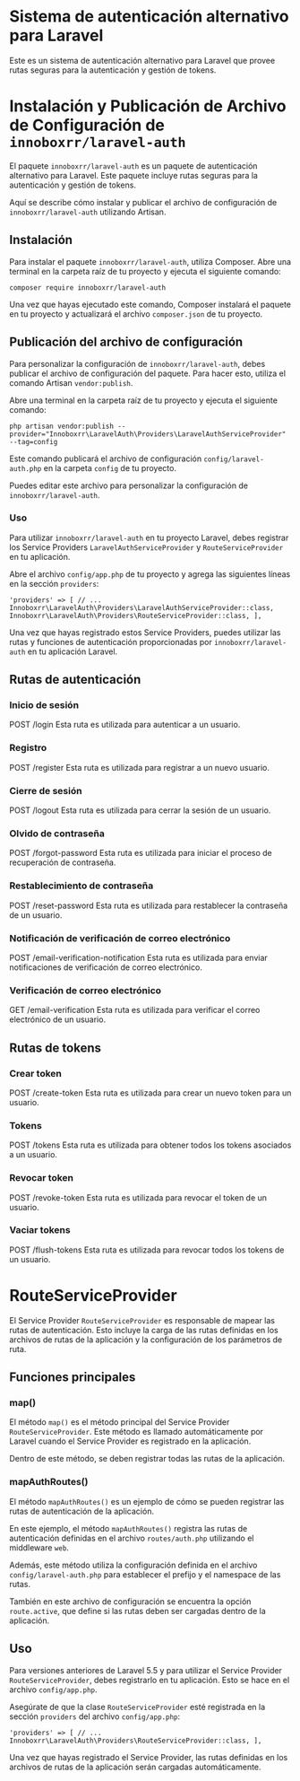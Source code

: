 # Sistema de autenticación alternativo para Laravel

Este es un sistema de autenticación alternativo para Laravel que provee rutas seguras para la autenticación y gestión de tokens.

# Instalación y Publicación de Archivo de Configuración de `innoboxrr/laravel-auth`

El paquete `innoboxrr/laravel-auth` es un paquete de autenticación alternativo para Laravel. Este paquete incluye rutas seguras para la autenticación y gestión de tokens.

Aquí se describe cómo instalar y publicar el archivo de configuración de `innoboxrr/laravel-auth` utilizando Artisan.

## Instalación

Para instalar el paquete `innoboxrr/laravel-auth`, utiliza Composer. Abre una terminal en la carpeta raíz de tu proyecto y ejecuta el siguiente comando:

`composer require innoboxrr/laravel-auth`

Una vez que hayas ejecutado este comando, Composer instalará el paquete en tu proyecto y actualizará el archivo `composer.json` de tu proyecto.

## Publicación del archivo de configuración

Para personalizar la configuración de `innoboxrr/laravel-auth`, debes publicar el archivo de configuración del paquete. Para hacer esto, utiliza el comando Artisan `vendor:publish`.

Abre una terminal en la carpeta raíz de tu proyecto y ejecuta el siguiente comando:

`php artisan vendor:publish --provider="Innoboxrr\LaravelAuth\Providers\LaravelAuthServiceProvider" --tag=config`


Este comando publicará el archivo de configuración `config/laravel-auth.php` en la carpeta `config` de tu proyecto.

Puedes editar este archivo para personalizar la configuración de `innoboxrr/laravel-auth`.

### Uso

Para utilizar `innoboxrr/laravel-auth` en tu proyecto Laravel, debes registrar los Service Providers `LaravelAuthServiceProvider` y `RouteServiceProvider` en tu aplicación.

Abre el archivo `config/app.php` de tu proyecto y agrega las siguientes líneas en la sección `providers`:

`'providers' => [
// ...
Innoboxrr\LaravelAuth\Providers\LaravelAuthServiceProvider::class,
Innoboxrr\LaravelAuth\Providers\RouteServiceProvider::class,
],`


Una vez que hayas registrado estos Service Providers, puedes utilizar las rutas y funciones de autenticación proporcionadas por `innoboxrr/laravel-auth` en tu aplicación Laravel.


## Rutas de autenticación

### Inicio de sesión
POST /login
Esta ruta es utilizada para autenticar a un usuario.

### Registro
POST /register
Esta ruta es utilizada para registrar a un nuevo usuario.

### Cierre de sesión
POST /logout
Esta ruta es utilizada para cerrar la sesión de un usuario.

### Olvido de contraseña
POST /forgot-password
Esta ruta es utilizada para iniciar el proceso de recuperación de contraseña.

### Restablecimiento de contraseña
POST /reset-password
Esta ruta es utilizada para restablecer la contraseña de un usuario.

### Notificación de verificación de correo electrónico
POST /email-verification-notification
Esta ruta es utilizada para enviar notificaciones de verificación de correo electrónico.

### Verificación de correo electrónico
GET /email-verification
Esta ruta es utilizada para verificar el correo electrónico de un usuario.

## Rutas de tokens
### Crear token
POST /create-token
Esta ruta es utilizada para crear un nuevo token para un usuario.

### Tokens
POST /tokens
Esta ruta es utilizada para obtener todos los tokens asociados a un usuario.

### Revocar token
POST /revoke-token
Esta ruta es utilizada para revocar el token de un usuario.

### Vaciar tokens
POST /flush-tokens
Esta ruta es utilizada para revocar todos los tokens de un usuario.

# RouteServiceProvider

El Service Provider `RouteServiceProvider` es responsable de mapear las rutas de autenticación. Esto incluye la carga de las rutas definidas en los archivos de rutas de la aplicación y la configuración de los parámetros de ruta.

## Funciones principales

### map()

El método `map()` es el método principal del Service Provider `RouteServiceProvider`. Este método es llamado automáticamente por Laravel cuando el Service Provider es registrado en la aplicación.

Dentro de este método, se deben registrar todas las rutas de la aplicación.

### mapAuthRoutes()

El método `mapAuthRoutes()` es un ejemplo de cómo se pueden registrar las rutas de autenticación de la aplicación.

En este ejemplo, el método `mapAuthRoutes()` registra las rutas de autenticación definidas en el archivo `routes/auth.php` utilizando el middleware `web`.

Además, este método utiliza la configuración definida en el archivo `config/laravel-auth.php` para establecer el prefijo y el namespace de las rutas.

También en este archivo de configuración se encuentra la opción `route.active`, que define si las rutas deben ser cargadas dentro de la aplicación.

## Uso

Para versiones anteriores de Laravel 5.5 y para utilizar el Service Provider `RouteServiceProvider`, debes registrarlo en tu aplicación. Esto se hace en el archivo `config/app.php`.

Asegúrate de que la clase `RouteServiceProvider` esté registrada en la sección `providers` del archivo `config/app.php`:

`
'providers' => [
// ...
Innoboxrr\LaravelAuth\Providers\RouteServiceProvider::class,
],
`

Una vez que hayas registrado el Service Provider, las rutas definidas en los archivos de rutas de la aplicación serán cargadas automáticamente.